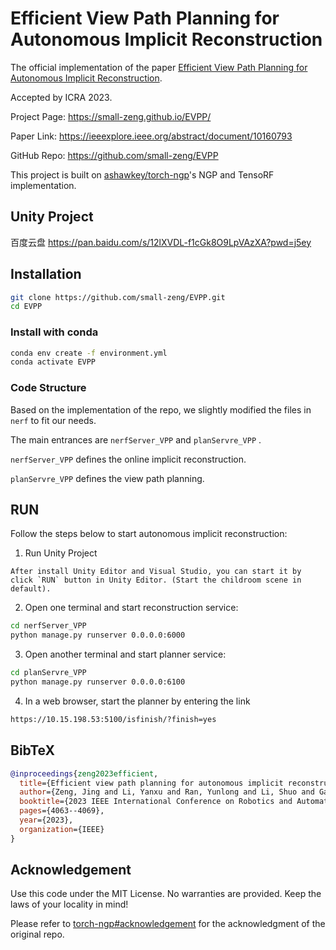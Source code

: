 # Efficient View Path Planning for Autonomous Implicit Reconstruction

The official implementation of the paper [Efficient View Path Planning for Autonomous Implicit Reconstruction]().

Accepted by ICRA 2023.

Project Page: https://small-zeng.github.io/EVPP/

Paper Link: https://ieeexplore.ieee.org/abstract/document/10160793

GitHub Repo: https://github.com/small-zeng/EVPP

This project is built on [ashawkey/torch-ngp](https://github.com/ashawkey/torch-ngp)'s NGP and TensoRF implementation.

## Unity Project
百度云盘 https://pan.baidu.com/s/12lXVDL-f1cGk8O9LpVAzXA?pwd=j5ey

## Installation

```bash
git clone https://github.com/small-zeng/EVPP.git
cd EVPP
```

### Install with conda

```bash
conda env create -f environment.yml
conda activate EVPP
```

### Code Structure

Based on the implementation of the repo, we slightly modified the files in `nerf` to fit our needs.

The main entrances are `nerfServer_VPP`  and `planServre_VPP` .

`nerfServer_VPP`  defines the online implicit reconstruction.

`planServre_VPP` defines the view path planning.

## RUN

Follow the steps below to start autonomous implicit reconstruction:

1. Run Unity Project

``` 
After install Unity Editor and Visual Studio, you can start it by click `RUN` button in Unity Editor. (Start the childroom scene in default).
```

2. Open one terminal and start reconstruction service:

```bash
cd nerfServer_VPP
python manage.py runserver 0.0.0.0:6000
```

3. Open another terminal and start planner service:

```bash
cd planServre_VPP
python manage.py runserver 0.0.0.0:6100
```

4. In a web browser, start the planner by entering the link 

```bash
https://10.15.198.53:5100/isfinish/?finish=yes
```


## BibTeX

```bibtex
@inproceedings{zeng2023efficient,
  title={Efficient view path planning for autonomous implicit reconstruction},
  author={Zeng, Jing and Li, Yanxu and Ran, Yunlong and Li, Shuo and Gao, Fei and Li, Lincheng and He, Shibo and Chen, Jiming and Ye, Qi},
  booktitle={2023 IEEE International Conference on Robotics and Automation (ICRA)},
  pages={4063--4069},
  year={2023},
  organization={IEEE}
}
```

## Acknowledgement

Use this code under the MIT License. No warranties are provided. Keep the laws of your locality in mind!

Please refer to [torch-ngp#acknowledgement](https://github.com/ashawkey/torch-ngp#acknowledgement) for the acknowledgment of the original repo.

